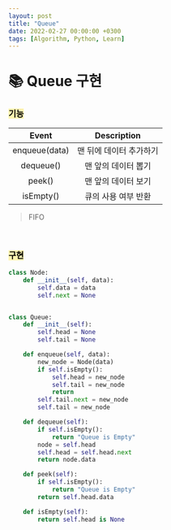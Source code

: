 ```yaml
---
layout: post
title: "Queue"
date: 2022-02-27 00:00:00 +0300
tags: [Algorithm, Python, Learn]
---
```


# 📚 Queue 구현


### <mark style='background-color: #fff5b1'> 기능 </mark>

| Event | Description |
|:----:|:----:|
| enqueue(data) | 맨 뒤에 데이터 추가하기 |
| dequeue() | 맨 앞의 데이터 뽑기 |
| peek() | 맨 앞의 데이터 보기 |
| isEmpty() | 큐의 사용 여부 반환 |

> FIFO


<br>

### <mark style='background-color: #fff5b1'> 구현 </mark>
```python
class Node:
    def __init__(self, data):
        self.data = data
        self.next = None


class Queue:
    def __init__(self):
        self.head = None
        self.tail = None

    def enqueue(self, data):
        new_node = Node(data)
        if self.isEmpty():
            self.head = new_node
            self.tail = new_node
            return
        self.tail.next = new_node
        self.tail = new_node

    def dequeue(self):
        if self.isEmpty():
            return "Queue is Empty"
        node = self.head
        self.head = self.head.next
        return node.data

    def peek(self):
        if self.isEmpty():
            return "Queue is Empty"
        return self.head.data

    def isEmpty(self):
        return self.head is None
```

<br><br>

